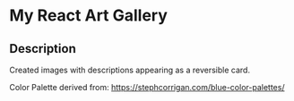 # My React Art Gallery



## Description

Created images with descriptions appearing as a reversible card.


Color Palette derived from: https://stephcorrigan.com/blue-color-palettes/
